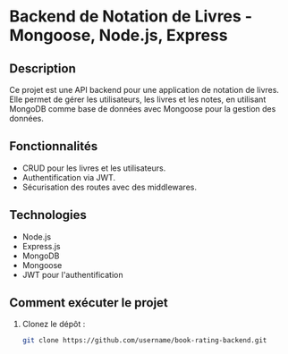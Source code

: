 # Backend de Notation de Livres - Mongoose, Node.js, Express

## Description
Ce projet est une API backend pour une application de notation de livres. Elle permet de gérer les utilisateurs, les livres et les notes, en utilisant MongoDB comme base de données avec Mongoose pour la gestion des données.

## Fonctionnalités
- CRUD pour les livres et les utilisateurs.
- Authentification via JWT.
- Sécurisation des routes avec des middlewares.

## Technologies
- Node.js
- Express.js
- MongoDB
- Mongoose
- JWT pour l'authentification

## Comment exécuter le projet
1. Clonez le dépôt :  
   ```bash
   git clone https://github.com/username/book-rating-backend.git
